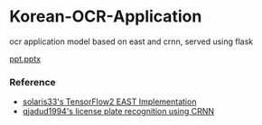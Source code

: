 # Korean-OCR-Application
ocr application model based on east and crnn, served using flask

[ppt.pptx](https://github.com/wldnro432/Korean-OCR-Application/files/11593065/ppt.pptx)

### Reference
- [solaris33's TensorFlow2 EAST Implementation](https://github.com/solaris33/EAST-tf2)
- [qjadud1994's license plate recognition using CRNN](https://github.com/qjadud1994/CRNN-Keras)

